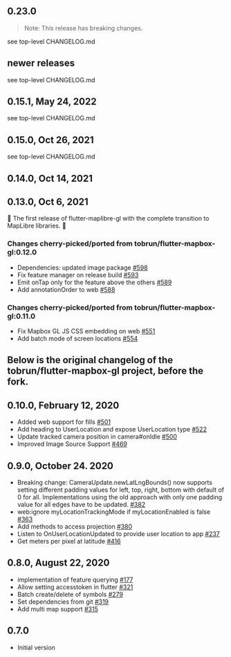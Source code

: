 ## 0.23.0

> Note: This release has breaking changes.

see top-level CHANGELOG.md

## newer releases

see top-level CHANGELOG.md

## 0.15.1, May 24, 2022

see top-level CHANGELOG.md

## 0.15.0, Oct 26, 2021

see top-level CHANGELOG.md

## 0.14.0, Oct 14, 2021

## 0.13.0, Oct 6, 2021

🎉 The first release of flutter-maplibre-gl with the complete transition to
MapLibre libraries. 🎉

### Changes cherry-picked/ported from tobrun/flutter-mapbox-gl:0.12.0

* Dependencies: updated image
  package [#598](https://github.com/tobrun/flutter-mapbox-gl/pull/598)
* Fix feature manager on release
  build [#593](https://github.com/tobrun/flutter-mapbox-gl/pull/593)
* Emit onTap only for the feature above the
  others [#589](https://github.com/tobrun/flutter-mapbox-gl/pull/589)
* Add annotationOrder to
  web [#588](https://github.com/tobrun/flutter-mapbox-gl/pull/588)

### Changes cherry-picked/ported from tobrun/flutter-mapbox-gl:0.11.0

* Fix Mapbox GL JS CSS embedding on
  web [#551](https://github.com/tobrun/flutter-mapbox-gl/pull/551)
* Add batch mode of screen
  locations [#554](https://github.com/tobrun/flutter-mapbox-gl/pull/554)

## Below is the original changelog of the tobrun/flutter-mapbox-gl project, before the fork.

## 0.10.0, February 12, 2020

* Added web support for
  fills [#501](https://github.com/tobrun/flutter-mapbox-gl/pull/501)
* Add heading to UserLocation and expose UserLocation
  type [#522](https://github.com/tobrun/flutter-mapbox-gl/pull/522)
* Update tracked camera position in
  camera#onIdle [#500](https://github.com/tobrun/flutter-mapbox-gl/pull/500)
* Improved Image Source
  Support [#469](https://github.com/tobrun/flutter-mapbox-gl/pull/469)

## 0.9.0, October 24. 2020

* Breaking change: CameraUpdate.newLatLngBounds() now supports setting different
  padding values for left, top, right, bottom with default of 0 for all.
  Implementations using the old approach with only one padding value for all
  edges have to be
  updated. [#382](https://github.com/tobrun/flutter-mapbox-gl/pull/382)
* web:ignore myLocationTrackingMode if myLocationEnabled is
  false [#363](https://github.com/tobrun/flutter-mapbox-gl/pull/363)
* Add methods to access
  projection [#380](https://github.com/tobrun/flutter-mapbox-gl/pull/380)
* Listen to OnUserLocationUpdated to provide user location to
  app [#237](https://github.com/tobrun/flutter-mapbox-gl/pull/237)
* Get meters per pixel at
  latitude [#416](https://github.com/tobrun/flutter-mapbox-gl/pull/416)

## 0.8.0, August 22, 2020

- implementation of feature
  querying [#177](https://github.com/tobrun/flutter-mapbox-gl/pull/177)
- Allow setting accesstoken in
  flutter [#321](https://github.com/tobrun/flutter-mapbox-gl/pull/321)
- Batch create/delete of
  symbols [#279](https://github.com/tobrun/flutter-mapbox-gl/pull/279)
- Set dependencies from
  git [#319](https://github.com/tobrun/flutter-mapbox-gl/pull/319)
- Add multi map
  support [#315](https://github.com/tobrun/flutter-mapbox-gl/pull/315)

## 0.7.0

- Initial version
